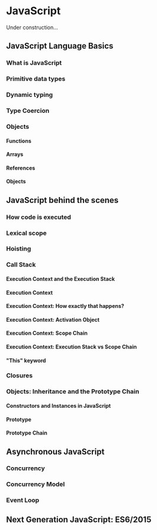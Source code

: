 # JavaScript

Under construction...

## JavaScript Language Basics

### What is JavaScript

### Primitive data types

### Dynamic typing

### Type Coercion

### Objects

#### Functions

#### Arrays

#### References

#### Objects

## JavaScript behind the scenes

### How code is executed

### Lexical scope

### Hoisting

### Call Stack

#### Execution Context and the Execution Stack

#### Execution Context

#### Execution Context: How exactly that happens?

#### Execution Context: Activation Object

#### Execution Context: Scope Chain

#### Execution Context: Execution Stack vs Scope Chain

#### "This" keyword

### Closures

### Objects: Inheritance and the Prototype Chain

#### Constructors and Instances in JavaScript

#### Prototype

#### Prototype Chain

## Asynchronous JavaScript

### Concurrency

### Concurrency Model

### Event Loop

## Next Generation JavaScript: ES6/2015
